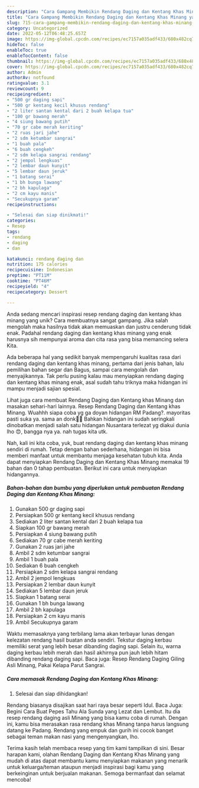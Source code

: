 ```yaml
---
description: "Cara Gampang Membikin Rendang Daging dan Kentang Khas Minang yang Bisa Manjain Lidah"
title: "Cara Gampang Membikin Rendang Daging dan Kentang Khas Minang yang Bisa Manjain Lidah"
slug: 715-cara-gampang-membikin-rendang-daging-dan-kentang-khas-minang-yang-bisa-manjain-lidah
category: Uncategorized
date: 2022-05-12T06:48:25.657Z
image: https://img-global.cpcdn.com/recipes/ec7157a035adf433/680x482cq70/rendang-daging-dan-kentang-khas-minang-foto-resep-utama.jpg
hideToc: false
enableToc: true
enableTocContent: false
thumbnail: https://img-global.cpcdn.com/recipes/ec7157a035adf433/680x482cq70/rendang-daging-dan-kentang-khas-minang-foto-resep-utama.jpg
cover: https://img-global.cpcdn.com/recipes/ec7157a035adf433/680x482cq70/rendang-daging-dan-kentang-khas-minang-foto-resep-utama.jpg
author: Admin
authorAv: notfound
ratingvalue: 3.1
reviewcount: 9
recipeingredient:
- "500 gr daging sapi"
- "500 gr kentang kecil khusus rendang"
- "2 liter santan kental dari 2 buah kelapa tua"
- "100 gr bawang merah"
- "4 siung bawang putih"
- "70 gr cabe merah keriting"
- "2 ruas jari jahe"
- "2 sdm ketumbar sangrai"
- "1 buah pala"
- "6 buah cengkeh"
- "2 sdm kelapa sangrai rendang"
- "2 jempol lengkuas"
- "2 lembar daun kunyit"
- "5 lembar daun jeruk"
- "1 batang serai"
- "1 bh bunga lawang"
- "2 bh kapulaga"
- "2 cm kayu manis"
- "Secukupnya garam"
recipeinstructions:

- "Selesai dan siap dinikmati!"
categories:
- Resep
tags:
- rendang
- daging
- dan

katakunci: rendang daging dan 
nutrition: 175 calories
recipecuisine: Indonesian
preptime: "PT11M"
cooktime: "PT46M"
recipeyield: "4"
recipecategory: Dessert

---
```





Anda sedang mencari inspirasi resep rendang daging dan kentang khas minang yang unik? Cara membuatnya sangat gampang. Jika salah mengolah maka hasilnya tidak akan memuaskan dan justru cenderung tidak enak. Padahal rendang daging dan kentang khas minang yang enak harusnya sih mempunyai aroma dan cita rasa yang bisa memancing selera Kita.





Ada beberapa hal yang sedikit banyak mempengaruhi kualitas rasa dari rendang daging dan kentang khas minang, pertama dari jenis bahan, lalu pemilihan bahan segar dan Bagus, sampai cara mengolah dan menyajikannya. Tak perlu pusing kalau mau menyiapkan rendang daging dan kentang khas minang enak,      asal sudah tahu triknya maka hidangan ini mampu menjadi sajian spesial.














Lihat juga cara membuat Rendang Daging dan Kentang khas Minang dan masakan sehari-hari lainnya. Resep Rendang Daging dan Kentang khas Minang. Wuahhh siapa coba yg ga doyan hidangan RM Padang?. mayoritas pasti suka ya. sama an donk👋😄 Bahkan hidangan ini sudah seringkali dinobatkan menjadi salah satu hidangan Nusantara terlezat yg diakui dunia lho 😍, bangga nya ya. nah tugas kita utk.






Nah, kali ini kita coba, yuk, buat rendang daging dan kentang khas minang sendiri di rumah. Tetap dengan bahan sederhana, hidangan ini bisa memberi manfaat untuk membantu menjaga kesehatan tubuh kita. Anda dapat menyiapkan Rendang Daging dan Kentang Khas Minang memakai 19 bahan dan 0 tahap pembuatan. Berikut ini cara untuk menyiapkan hidangannya.

<!--inarticleads1-->

##### Bahan-bahan dan bumbu yang diperlukan untuk pembuatan Rendang Daging dan Kentang Khas Minang:

1. Gunakan 500 gr daging sapi
1. Persiapkan 500 gr kentang kecil khusus rendang
1. Sediakan 2 liter santan kental dari 2 buah kelapa tua
1. Siapkan 100 gr bawang merah
1. Persiapkan 4 siung bawang putih
1. Sediakan 70 gr cabe merah keriting
1. Gunakan 2 ruas jari jahe
1. Ambil 2 sdm ketumbar sangrai
1. Ambil 1 buah pala
1. Sediakan 6 buah cengkeh
1. Persiapkan 2 sdm kelapa sangrai rendang
1. Ambil 2 jempol lengkuas
1. Persiapkan 2 lembar daun kunyit
1. Sediakan 5 lembar daun jeruk
1. Siapkan 1 batang serai
1. Gunakan 1 bh bunga lawang
1. Ambil 2 bh kapulaga
1. Persiapkan 2 cm kayu manis
1. Ambil Secukupnya garam


Waktu memasaknya yang terbilang lama akan terbayar lunas dengan kelezatan rendang hasil buatan anda sendiri. Tekstur daging kerbau memiliki serat yang lebih besar dibanding daging sapi. Selain itu, warna daging kerbau lebih merah dan hasil akhirnya pun jauh lebih hitam dibanding rendang daging sapi. Baca juga: Resep Rendang Daging Giling Asli Minang, Pakai Kelapa Parut Sangrai. 

<!--inarticleads2-->

##### Cara memasak Rendang Daging dan Kentang Khas Minang:


1. Selesai dan siap dihidangkan!

Rendang biasanya disajikan saat hari raya besar seperti Idul. Baca Juga: Begini Cara Buat Pepes Tahu Ala Sunda yang Lezat dan Lembut. Itu dia resep rendang daging asli Minang yang bisa kamu coba di rumah. Dengan ini, kamu bisa merasakan rasa rendang khas Minang tanpa harus langsung datang ke Padang. Rendang yang empuk dan gurih ini cocok banget sebagai teman makan nasi yang mengenyangkan, lho. 

Terima kasih telah membaca resep yang tim kami tampilkan di sini. Besar harapan kami, olahan Rendang Daging dan Kentang Khas Minang yang mudah di atas dapat membantu kamu menyiapkan makanan yang menarik untuk keluarga/teman ataupun menjadi inspirasi bagi kamu yang berkeinginan untuk berjualan makanan. Semoga bermanfaat dan selamat mencoba!
